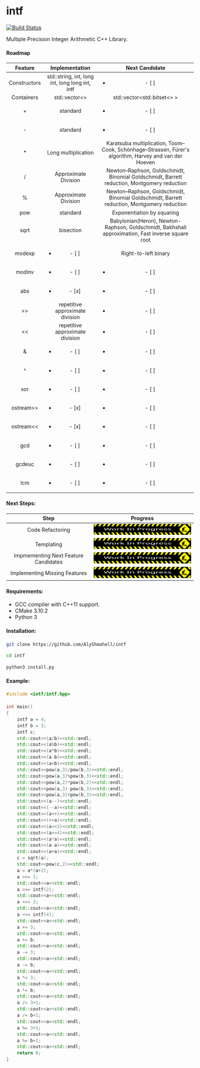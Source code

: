 # intf  
[![Build Status](https://travis-ci.com/AlyShmahell/intf.svg?branch=master)](https://travis-ci.com/AlyShmahell/intf)  

Multiple Precision Integer Arithmetic C++ Library.  

#### Roadmap

| Feature       | Implementation                                   | Next Candidate       |
|:-------------:|:------------------------------------------------:|:--------------------:|
| Constructors  | std::string, int, long int, long long int, intf  | <ul><li>- [ ] </li></ul> |
| Containers    | std::vector<<int>>                                 | std::vector<std::bitset<<int>> > |
| +             | standard                                         | <ul><li>- [ ] </li></ul> |
| -             | standard                                         | <ul><li>- [ ] </li></ul> |
| *             | Long multiplication                              | Karatsuba multiplication, Toom–Cook, Schönhage–Strassen, Fürer's algorithm, Harvey and van der Hoeven|
| /             | Approximate Division                             | Newton–Raphson, Goldschmidt, Binomial Goldschmidt, Barrett reduction, Montgomery reduction |
| %             | Approximate Division                             | Newton–Raphson, Goldschmidt, Binomial Goldschmidt, Barrett reduction, Montgomery reduction |
| pow           | standard                                         | Exponentiation by squaring |
| sqrt          | bisection                                        | Babylonian(Heron), Newton-Raphson, Goldschmidt, Bakhshali approximation, Fast inverse square root |
| modexp        | <ul><li>- [ ] </li></ul>                         | Right-to-left binary     |
| modinv        | <ul><li>- [ ] </li></ul>                         | <ul><li>- [ ] </li></ul> |
| abs           | <ul><li>- [x] </li></ul>                         | <ul><li>- [ ] </li></ul> |
| >>            | repetitive approximate division                  | <ul><li>- [ ] </li></ul> |
| <<            | repetitive approximate division                  | <ul><li>- [ ] </li></ul> |
| &             | <ul><li>- [ ] </li></ul>                         | <ul><li>- [ ] </li></ul> |
| ^             | <ul><li>- [ ] </li></ul>                         | <ul><li>- [ ] </li></ul> |
| xor           | <ul><li>- [ ] </li></ul>                         | <ul><li>- [ ] </li></ul> |
| ostream>>     | <ul><li>- [x] </li></ul>                         | <ul><li>- [ ] </li></ul> |
| ostream<<     | <ul><li>- [x] </li></ul>                         | <ul><li>- [ ] </li></ul> |
| gcd           | <ul><li>- [ ] </li></ul>                         | <ul><li>- [ ] </li></ul> |
| gcdeuc        | <ul><li>- [ ] </li></ul>                         | <ul><li>- [ ] </li></ul> |
| lcm           | <ul><li>- [ ] </li></ul>                         | <ul><li>- [ ] </li></ul> |  

#### Next Steps:   
| Step          | Progress                                                                                                             |
|:-------------:|:--------------------------------------------------------------------------------------------------------------------:|
|Code Refactoring|[![Work In Progress](https://github.com/AlyShmahell/AlyShmahell-GraphicDesign/blob/master/wip.svg)]()                    |
|Templating|![Work In Progress](https://github.com/AlyShmahell/AlyShmahell-GraphicDesign/blob/master/wip.svg)                          |
|Impmementing Next Feature Candidates|![Work In Progress](https://github.com/AlyShmahell/AlyShmahell-GraphicDesign/blob/master/wip.svg)|
|Implementing Missing Features|![Work In Progress](https://github.com/AlyShmahell/AlyShmahell-GraphicDesign/blob/master/wip.svg)       |  

#### Requirements:  
- GCC compiler with C++11 support.
- CMake 3.10.2
- Python 3  

#### Installation:  
```sh
git clone https://github.com/AlyShmahell/intf
```
```sh
cd intf
```
```sh
python3 install.py
```
#### Example:   
```cpp
#include <intf/intf.hpp>

int main()
{
    intf a = 4;
    intf b = 3;
    intf c;
    std::cout<<(a/b)<<std::endl;
    std::cout<<(a%b)<<std::endl;
    std::cout<<(a*b)<<std::endl;
    std::cout<<(a-b)<<std::endl;
    std::cout<<(a+b)<<std::endl;
    std::cout<<pow(a,3)/pow(b,3)<<std::endl;
    std::cout<<pow(a,3)%pow(b,3)<<std::endl;
    std::cout<<pow(a,2)*pow(b,2)<<std::endl;
    std::cout<<pow(a,3)-pow(b,3)<<std::endl;
    std::cout<<pow(a,3)+pow(b,3)<<std::endl;
    std::cout<<(a--)<<std::endl;
    std::cout<<(--a)<<std::endl;
    std::cout<<(a++)<<std::endl;
    std::cout<<(++a)<<std::endl;
    std::cout<<(a<<3)<<std::endl;
    std::cout<<(a>>4)<<std::endl;
    std::cout<<(a*a)<<std::endl;
    std::cout<<(a-a)<<std::endl;
    std::cout<<(a+a)<<std::endl;
    c = sqrt(a);
    std::cout<<pow(c,2)<<std::endl;
    a = a*(a+2);
    a >>= 1;
    std::cout<<a<<std::endl;
    a >>= intf(2);
    std::cout<<a<<std::endl;
    a <<= 3;
    std::cout<<a<<std::endl;
    a <<= intf(4);
    std::cout<<a<<std::endl;
    a += 3;
    std::cout<<a<<std::endl;
    a += b;
    std::cout<<a<<std::endl;
    a -= 3;
    std::cout<<a<<std::endl;
    a -= b;
    std::cout<<a<<std::endl;
    a *= 3;
    std::cout<<a<<std::endl;
    a *= b;
    std::cout<<a<<std::endl;
    a /= 3+1;
    std::cout<<a<<std::endl;
    a /= b+1;
    std::cout<<a<<std::endl;
    a %= 3+1;
    std::cout<<a<<std::endl;
    a %= b+1;
    std::cout<<a<<std::endl;
    return 0;
}
```  

